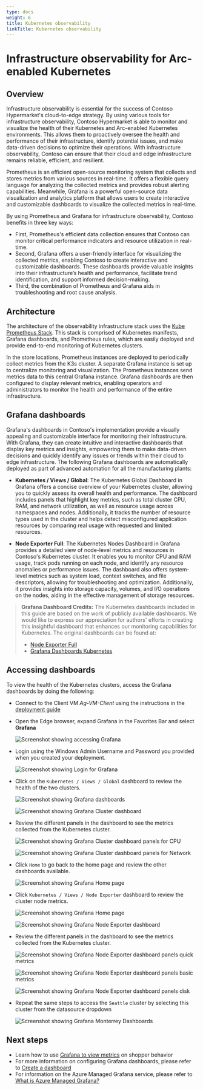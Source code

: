 ```yaml
---
type: docs
weight: 6
title: Kubernetes observability
linkTitle: Kubernetes observability
---
```


# Infrastructure observability for Arc-enabled Kubernetes

## Overview

Infrastructure observability is essential for the success of Contoso Hypermarket's cloud-to-edge strategy. By using various tools for infrastructure observability, Contoso Hypermarket is able to monitor and visualize the health of their Kubernetes and Arc-enabled Kubernetes environments. This allows them to proactively oversee the health and performance of their infrastructure, identify potential issues, and make data-driven decisions to optimize their operations. With infrastructure observability, Contoso can ensure that their cloud and edge infrastructure remains reliable, efficient, and resilient.

Prometheus is an efficient open-source monitoring system that collects and stores metrics from various sources in real-time. It offers a flexible query language for analyzing the collected metrics and provides robust alerting capabilities. Meanwhile, Grafana is a powerful open-source data visualization and analytics platform that allows users to create interactive and customizable dashboards to visualize the collected metrics in real-time.

By using Prometheus and Grafana for infrastructure observability, Contoso benefits in three key ways:

- First, Prometheus's efficient data collection ensures that Contoso can monitor critical performance indicators and resource utilization in real-time.
- Second, Grafana offers a user-friendly interface for visualizing the collected metrics, enabling Contoso to create interactive and customizable dashboards. These dashboards provide valuable insights into their infrastructure’s health and performance, facilitate trend identification, and support informed decision-making.
- Third, the combination of Prometheus and Grafana aids in troubleshooting and root cause analysis.

## Architecture

The architecture of the observability infrastructure stack uses the [Kube Prometheus Stack](https://github.com/prometheus-community/helm-charts/tree/main/charts/kube-prometheus-stack). This stack is comprised of Kubernetes manifests, Grafana dashboards, and Prometheus rules, which are easily deployed and provide end-to-end monitoring of Kubernetes clusters.

In the store locations, Prometheus instances are deployed to periodically collect metrics from the K3s cluster. A separate Grafana instance is set up to centralize monitoring and visualization. The Prometheus instances send metrics data to this central Grafana instance. Grafana dashboards are then configured to display relevant metrics, enabling operators and administrators to monitor the health and performance of the entire infrastructure.

## Grafana dashboards

Grafana's dashboards in Contoso's implementation provide a visually appealing and customizable interface for monitoring their infrastructure. With Grafana, they can create intuitive and interactive dashboards that display key metrics and insights, empowering them to make data-driven decisions and quickly identify any issues or trends within their cloud to edge infrastructure. The following Grafana dashboards are automatically deployed as part of advanced automation for all the manufacturing plants:

- **Kubernetes / Views / Global**: The Kubernetes Global Dashboard in Grafana offers a concise overview of your Kubernetes cluster, allowing you to quickly assess its overall health and performance. The dashboard includes panels that highlight key metrics, such as total cluster CPU, RAM, and network utilization, as well as resource usage across namespaces and nodes. Additionally, it tracks the number of resource types used in the cluster and helps detect misconfigured application resources by comparing real usage with requested and limited resources.

- **Node Exporter Full**: The Kubernetes Nodes Dashboard in Grafana provides a detailed view of node-level metrics and resources in Contoso's Kubernetes cluster. It enables you to monitor CPU and RAM usage, track pods running on each node, and identify any resource anomalies or performance issues. The dashboard also offers system-level metrics such as system load, context switches, and file descriptors, allowing for troubleshooting and optimization. Additionally, it provides insights into storage capacity, volumes, and I/O operations on the nodes, aiding in the effective management of storage resources.

> **Grafana Dashboard Credits:**
> The Kubernetes dashboards included in this guide are based on the work of publicly available dashboards. We would like to express our appreciation for authors' efforts in creating this insightful dashboard that enhances our monitoring capabilities for Kubernetes.
> The original dashboards can be found at:
> - [Node Exporter Full](https://grafana.com/grafana/dashboards/1860-node-exporter-full)
> - [Grafana Dashboards Kubernetes](https://github.com/dotdc/grafana-dashboards-kubernetes)

## Accessing dashboards

To view the health of the Kubernetes clusters, access the Grafana dashboards by doing the following:

- Connect to the Client VM _Ag-VM-Client_ using the instructions in the [deployment guide](../deployment/)

- Open the Edge browser, expand Grafana in the Favorites Bar and select **Grafana**

    ![Screenshot showing accessing Grafana](./img/grafana-bookmark.png)

- Login using the Windows Admin Username and Password you provided when you created your deployment.

    ![Screenshot showing Login for Grafana](./img/grafana-login.png)

- Click on the `Kubernetes / Views / Global` dashboard to review the health of the two clusters.

    ![Screenshot showing Grafana dashboards](./img/grafana-starred-dashboards.png)
  
    ![Screenshot showing Grafana Cluster dashboard](./img/grafana-chicago-global.png)

- Review the different panels in the dashboard to see the metrics collected from the Kubernetes cluster.

    ![Screenshot showing Grafana Cluster dashboard panels for CPU](./img/grafana-chicago-global-cpu.png)

    ![Screenshot showing Grafana Cluster dashboard panels for Network](./img/grafana-chicago-global-network.png)

- Click `Home` to go back to the home page and review the other dashboards available.

    ![Screenshot showing Grafana Home page](./img/grafana-dashboards-home.png)

- Click `Kubernetes / Views / Node Exporter` dashboard to review the cluster node metrics.

    ![Screenshot showing Grafana Home page](./img/grafana-starred-dashboards-node.png)

    ![Screenshot showing Grafana Node Exporter dashboard](./img/grafana-chicago-node.png)

- Review the different panels in the dashboard to see the metrics collected from the Kubernetes cluster.

    ![Screenshot showing Grafana Node Exporter dashboard panels quick metrics](./img/grafana-node-quick.png)

    ![Screenshot showing Grafana Node Exporter dashboard panels basic metrics](./img/grafana-node-basic.png)

    ![Screenshot showing Grafana Node Exporter dashboard panels disk](./img/grafana-node-disks.png)

- Repeat the same steps to access the `Seattle` cluster by selecting this cluster from the datasource dropdown

    ![Screenshot showing Grafana Monterrey Dashboards](./img/grafana-datasource-cluster.png)

## Next steps

- Learn how to use [Grafana to view metrics](../shopper_insights/) on shopper behavior
- For more information on configuring Grafana dashboards, please refer to [Create a dashboard](https://grafana.com/docs/grafana/latest/dashboards/build-dashboards/create-dashboard/)
- For information on the Azure Managed Grafana service, please refer to [What is Azure Managed Grafana?](https://learn.microsoft.com/azure/managed-grafana/overview)
